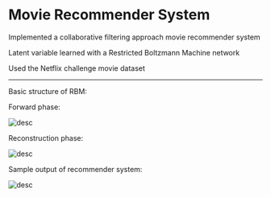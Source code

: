 # Movie Recommender System

Implemented a collaborative filtering approach movie recommender system

Latent variable learned with a Restricted Boltzmann Machine network

Used the Netflix challenge movie dataset

----------------------------------------------------------------------------------------------

Basic structure of RBM:

Forward phase:

![desc](https://github.com/JeffreyYeung7/RBM-Recommender/blob/master/DemoPics/Forward.png)

Reconstruction phase:

![desc](https://github.com/JeffreyYeung7/RBM-Recommender/blob/master/DemoPics/Reconstruction.png)

Sample output of recommender system:

![desc](https://github.com/JeffreyYeung7/RBM-Recommender/blob/master/DemoPics/ExampleRecs.PNG)
